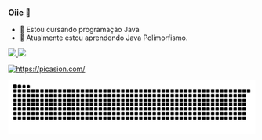 ### Oiie 👋

- 🔭 Estou cursando programação Java
- 🌱 Atualmente estou aprendendo Java Polimorfismo.

<div>
  <a href="https://github.com/alanaalberton">
  <img height="160em" src="https://github-readme-stats.vercel.app/api?username=alanaalberton&show_icons=true&theme=synthwave&include_all_commits=true&count_private=true"/>
  <img height="160em" src="https://github-readme-stats.vercel.app/api/top-langs/?username=alanaalberton&layout=compact&langs_count=7&theme=synthwave"/>
</div>

  <a href="https://picasion.com/"><img src="https://i.picasion.com/pic91/93113b09117feab4bb48fb3b03a17645.gif" width="250" height="250" border="0" alt="https://picasion.com/" /></a><br /> 
  
  ![Snake animation](https://github.com/alanaalberton/alanaalberton/blob/output/github-contribution-grid-snake.svg)
 
